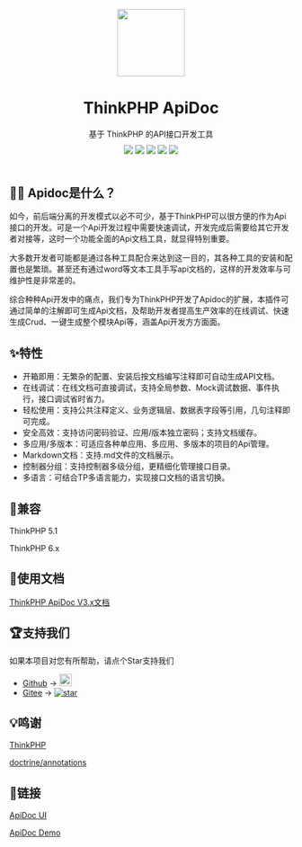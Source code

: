 <p align="center">
    <img width="120" src="https://apidoc.demo.hg-code.com/images/logo.png">
</p>

<h1 align="center">
  ThinkPHP ApiDoc
</h1>

<div align="center">
 基于 ThinkPHP 的API接口开发工具
</div>

<div align="center" style="margin-top:10px;margin-bottom:50px;">
<a href="https://packagist.org/packages/hg/apidoc"><img src="https://img.shields.io/packagist/v/hg/apidoc"></a>
<a href="https://packagist.org/packages/hg/apidoc"><img src="https://img.shields.io/packagist/dt/hg/apidoc"></a>
<a href="https://packagist.org/packages/hg/apidoc"><img src="https://img.shields.io/packagist/l/hg/apidoc"></a>
<a href="https://github.com/HGthecode/thinkphp-apidoc"><img src="https://img.shields.io/github/issues/HGthecode/thinkphp-apidoc"></a>
<a href="https://github.com/HGthecode/thinkphp-apidoc"><img src="https://img.shields.io/github/forks/HGthecode/thinkphp-apidoc"></a>

</div>


## 🤷‍♀️ Apidoc是什么？

如今，前后端分离的开发模式以必不可少，基于ThinkPHP可以很方便的作为Api接口的开发。可是一个Api开发过程中需要快速调试，开发完成后需要给其它开发者对接等，这时一个功能全面的Api文档工具，就显得特别重要。

大多数开发者可能都是通过各种工具配合来达到这一目的，其各种工具的安装和配置也是繁琐。甚至还有通过word等文本工具手写api文档的，这样的开发效率与可维护性是非常差的。

综合种种Api开发中的痛点，我们专为ThinkPHP开发了Apidoc的扩展，本插件可通过简单的注解即可生成Api文档，及帮助开发者提高生产效率的在线调试、快速生成Crud、一键生成整个模块Api等，涵盖Api开发方方面面。


## ✨特性

- 开箱即用：无繁杂的配置、安装后按文档编写注释即可自动生成API文档。
- 在线调试：在线文档可直接调试，支持全局参数、Mock调试数据、事件执行，接口调试省时省力。
- 轻松使用：支持公共注释定义、业务逻辑层、数据表字段等引用，几句注释即可完成。
- 安全高效：支持访问密码验证、应用/版本独立密码；支持文档缓存。
- 多应用/多版本：可适应各种单应用、多应用、多版本的项目的Api管理。
- Markdown文档：支持.md文件的文档展示。
- 控制器分组：支持控制器多级分组，更精细化管理接口目录。
- 多语言：可结合TP多语言能力，实现接口文档的语言切换。


## 📌兼容

ThinkPHP 5.1

ThinkPHP 6.x

## 📖使用文档

[ThinkPHP ApiDoc V3.x文档](https://hg-code.gitee.io/thinkphp-apidoc/)


## 🏆支持我们

如果本项目对您有所帮助，请点个Star支持我们

- [Github](https://github.com/HGthecode/thinkphp-apidoc) -> <a href="https://github.com/HGthecode/thinkphp-apidoc" target="_blank">
  <img height="22" src="https://img.shields.io/github/stars/HGthecode/thinkphp-apidoc?style=social" class="attachment-full size-full" alt="Star me on GitHub" data-recalc-dims="1" /></a>
- [Gitee](https://gitee.com/hg-code/thinkphp-apidoc) -> <a href="https://gitee.com/hg-code/thinkphp-apidoc/stargazers"><img src="https://gitee.com/hg-code/thinkphp-apidoc/badge/star.svg" alt="star"></a>

## 💡鸣谢

<a href="http://www.thinkphp.cn/" target="_blank">ThinkPHP</a>

<a href="https://github.com/doctrine/annotations" target="_blank">doctrine/annotations</a>


## 🔗链接
 <a href="https://github.com/HGthecode/apidoc-ui" target="_blank">ApiDoc UI</a>
 
 <a href="https://github.com/HGthecode/thinkphp-apidoc-demo" target="_blank">ApiDoc Demo</a>



